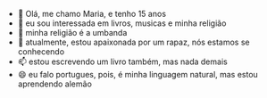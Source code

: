 - 👋 Olá, me chamo Maria, e tenho 15 anos
- 👀 eu sou interessada em livros, musicas e minha religião
- 🌱 minha religião é a umbanda
- 💞️ atualmente, estou apaixonada por um rapaz, nós estamos se conhecendo
- 📫 estou escrevendo um livro também, mas nada demais
- 😄 eu falo portugues, pois, é minha linguagem natural, mas estou aprendendo alemão

